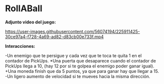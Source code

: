 # RollABall

**Adjunto video del juego:**

https://user-images.githubusercontent.com/56074194/225911425-30ce97a4-f728-4a69-ad82-d83cb00e733f.mp4




**Interacciones:** 

-Un enemigo que te persigue y cada vez que te toca te quita 1 en el contador de PickUps.
*Una puerta que desaparece cuando el contador de PickUps llega a 10, (hay 12 por si te golpea el enemigo poder ganar igual).
+Una moneda finish que da 5 puntos, ya que para ganar hay que llegar a 15.
-Un ligero aumento de velocidad si te mueves hacia la misma dirección.
